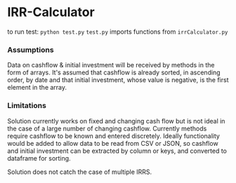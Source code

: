 # IRR-Calculator


to run test:
`python test.py`
`test.py` imports functions from `irrCalculator.py`
  
### Assumptions
Data on cashflow & initial investment will be received by methods in the form of arrays.  It's assumed that cashflow is already sorted, in ascending order, by date and that initial investment, whose value is negative, is the first element in the array.  

### Limitations
Solution currently works on fixed and changing cash flow but is not ideal in the case of a large number of changing cashflow.  Currently methods require cashflow to be known and entered discretely.  Ideally functionality would be added to allow data to be read from CSV or JSON, so cashflow and initial investment can be extracted by column or keys, and converted to dataframe for sorting.

Solution does not catch the case of multiple IRRS.
